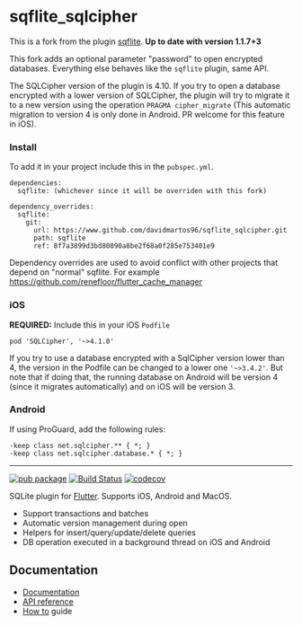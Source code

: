 # sqflite_sqlcipher

This is a fork from the plugin [sqflite](https://github.com/tekartik/sqflite).  **Up to date with version 1.1.7+3**

This fork adds an optional parameter "password" to open encrypted databases. Everything else behaves like the `sqflite` plugin, same API.

The SQLCipher version of the plugin is 4.10. If you try to open a database encrypted with a lower version of SQLCipher, the plugin will try to migrate it to a new version using the operation `PRAGMA cipher_migrate` (This automatic migration to version 4 is only done in Android. PR welcome for this feature in iOS).

### Install

To add it in your project include this in the `pubspec.yml`.
```
dependencies:
  sqflite: (whichever since it will be overriden with this fork)

dependency_overrides:
  sqflite:
    git:
      url: https://www.github.com/davidmartos96/sqflite_sqlcipher.git
      path: sqflite
      ref: 8f7a3899d3bd80090a8be2f68a0f285e753401e9
```
Dependency overrides are used to avoid conflict with other projects that depend on "normal" sqflite. For example https://github.com/renefloor/flutter_cache_manager

### iOS
**REQUIRED:** Include this in your iOS `Podfile`
```
pod 'SQLCipher', '~>4.1.0'
```
If you try to use a database encrypted with a SqlCipher version lower than 4, the version in the Podfile can be changed to a lower one `'~>3.4.2'`. But note that if doing that, the running database on Android will be version 4 (since it migrates automatically) and on iOS will be version 3.

### Android
If using ProGuard, add the following rules:
```
-keep class net.sqlcipher.** { *; }
-keep class net.sqlcipher.database.* { *; }
```

---

[![pub package](https://img.shields.io/pub/v/sqflite.svg)](https://pub.dev/packages/sqflite)
[![Build Status](https://travis-ci.org/tekartik/sqflite.svg?branch=master)](https://travis-ci.org/tekartik/sqflite)
[![codecov](https://codecov.io/gh/tekartik/sqflite/branch/master/graph/badge.svg)](https://codecov.io/gh/tekartik/sqflite)

SQLite plugin for [Flutter](https://flutter.io).
Supports iOS, Android and MacOS.

* Support transactions and batches
* Automatic version management during open
* Helpers for insert/query/update/delete queries
* DB operation executed in a background thread on iOS and Android

## Documentation

* [Documentation](https://github.com/tekartik/sqflite/blob/master/sqflite/README.md)
* [API reference](https://pub.dartlang.org/documentation/sqflite/latest/sqflite/sqflite-library.html)
* [How to](https://github.com/tekartik/sqflite/blob/master/sqflite/doc/how_to.md) guide
